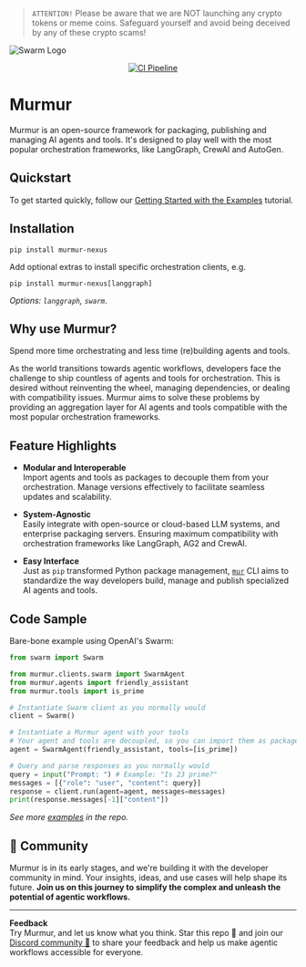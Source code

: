 > `ATTENTION!` Please be aware that we are NOT launching any crypto tokens or meme coins. Safeguard yourself and  avoid being deceived by any of these crypto scams! 

![Swarm Logo](docs/docs/assets/repo-header.png)

<div align="center">
  <a href="https://github.com/murmur-nexus/murmur/actions/workflows/ci.yml"><img src="https://github.com/murmur-nexus/murmur/actions/workflows/ci.yml/badge.svg" alt="CI Pipeline"></a>
</div>

# Murmur

Murmur is an open-source framework for packaging, publishing and managing AI agents and tools. It's designed to play well with the most popular orchestration frameworks, like LangGraph, CrewAI and AutoGen.

## Quickstart

To get started quickly, follow our [Getting Started with the Examples](https://murmur-nexus.github.io/murmur/tutorial/getting-started-with-examples/) tutorial.


## Installation

```
pip install murmur-nexus
```
Add optional extras to install specific orchestration clients, e.g.
```
pip install murmur-nexus[langgraph]
```
*Options: `langgraph`, `swarm`*. 

## Why use Murmur?

Spend more time orchestrating and less time (re)building agents and tools.

As the world transitions towards agentic workflows, developers face the challenge to ship countless of agents and tools for orchestration. This is desired without reinventing the wheel, managing dependencies, or dealing with compatibility issues. Murmur aims to solve these problems by providing an aggregation layer for AI agents and tools compatible with the most popular orchestration frameworks. 

## Feature Highlights

- **Modular and Interoperable**  
  Import agents and tools as packages to decouple them from your orchestration. Manage versions effectively to facilitate seamless updates and scalability.

- **System-Agnostic**  
  Easily integrate with open-source or cloud-based LLM systems, and enterprise packaging servers. Ensuring maximum compatibility with orchestration frameworks like LangGraph, AG2 and CrewAI.

- **Easy Interface**  
  Just as `pip` transformed Python package management, [`mur`](https://github.com/murmur-nexus/mur) CLI aims to standardize the way developers build, manage and publish specialized AI agents and tools.

## Code Sample
Bare-bone example using OpenAI's Swarm:

```python
from swarm import Swarm

from murmur.clients.swarm import SwarmAgent
from murmur.agents import friendly_assistant
from murmur.tools import is_prime

# Instantiate Swarm client as you normally would
client = Swarm()

# Instantiate a Murmur agent with your tools
# Your agent and tools are decoupled, so you can import them as packages
agent = SwarmAgent(friendly_assistant, tools=[is_prime])

# Query and parse responses as you normally would
query = input("Prompt: ") # Example: "Is 23 prime?"
messages = [{"role": "user", "content": query}]
response = client.run(agent=agent, messages=messages)
print(response.messages[-1]["content"])
```
*See more [examples](https://github.com/murmur-nexus/murmur/tree/main/examples) in the repo.*

## 🚀 Community

Murmur is in its early stages, and we're building it with the developer community in mind. Your insights, ideas, and use cases will help shape its future. **Join us on this journey to simplify the complex and unleash the potential of agentic workflows.** 

---

**Feedback**  
Try Murmur, and let us know what you think. Star this repo 🌟 and join our [Discord community 💬](https://discord.gg/RGKCfD8HhC) to share your feedback and help us make agentic workflows accessible for everyone.
